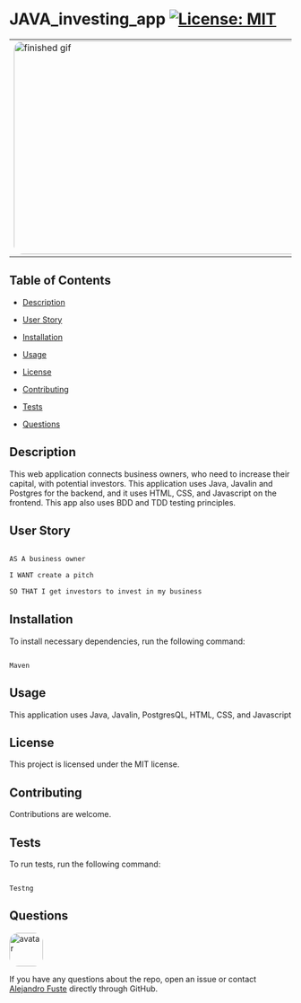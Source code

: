 
# JAVA_investing_app [![License: MIT](https://img.shields.io/badge/License-MIT-blue.svg)](https://opensource.org/licenses/MIT)

<table><tr><td>
<img src="./images/finishedGif.gif" alt="finished gif" style="border-radius:16px" width="838" height="380"/>
</table></tr></td>

## Table of Contents

* [Description](#description)

* [User Story](#user-story)

* [Installation](#installation)

* [Usage](#usage)

* [License](#license)

* [Contributing](#contributing)

* [Tests](#tests)

* [Questions](#questions)

## Description 

This web application connects business owners, who need to increase their capital, with potential investors. This application uses Java, Javalin and Postgres for the backend, and it uses HTML, CSS, and Javascript on the frontend. This app also uses BDD and TDD testing principles.   

## User Story

```md

AS A business owner

I WANT create a pitch

SO THAT I get investors to invest in my business

```



## Installation

To install necessary dependencies, run the following command:

```

Maven

```

## Usage

This application uses Java, Javalin, PostgresQL, HTML, CSS, and Javascript

## License

This project is licensed under the MIT license.

## Contributing

Contributions are welcome. 

## Tests 

To run tests, run the following command:

```

Testng

```

## Questions

<img src="https://avatars.githubusercontent.com/u/48495840?v=4" alt="avatar" style="border-radius: 16px" width="60"/>

If you have any questions about the repo, open an issue or contact [Alejandro Fuste](https://github.com/Alejandro-Fuste) directly through GitHub.

